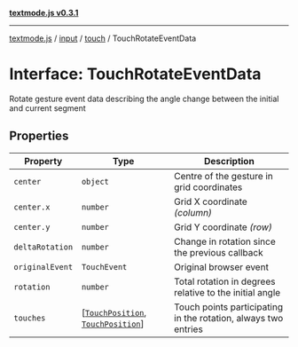 [**textmode.js v0.3.1**](../../../../../../README.md)

***

[textmode.js](../../../../../../README.md) / [input](../../../README.md) / [touch](../README.md) / TouchRotateEventData

# Interface: TouchRotateEventData

Rotate gesture event data describing the angle change between the initial and current segment

## Properties

| Property | Type | Description |
| ------ | ------ | ------ |
| <a id="center"></a> `center` | `object` | Centre of the gesture in grid coordinates |
| `center.x` | `number` | Grid X coordinate *(column)* |
| `center.y` | `number` | Grid Y coordinate *(row)* |
| <a id="deltarotation"></a> `deltaRotation` | `number` | Change in rotation since the previous callback |
| <a id="originalevent"></a> `originalEvent` | `TouchEvent` | Original browser event |
| <a id="rotation"></a> `rotation` | `number` | Total rotation in degrees relative to the initial angle |
| <a id="touches"></a> `touches` | \[[`TouchPosition`](TouchPosition.md), [`TouchPosition`](TouchPosition.md)\] | Touch points participating in the rotation, always two entries |
